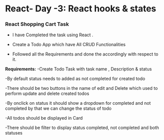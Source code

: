 # React- Day -3: React hooks & states
### React Shopping Cart Task

- I have Completed the task using React .

- Create a Todo App which have All CRUD Functionalities

- Followed all the Requirements and done the accordingly with respect to it.

**Requirements:**
-Create Todo Task with task name , Description & status 

-By default status needs to added as not completed for created todo

-There should be two buttons in the name of edit and Delete which used to perform update and delete created todos

-By onclick on status it should show a dropdown for completed and not completed by that we can change the status of todo

-All todos should be displayed in Card

-There should be filter to display status completed, not completed and both statuses
